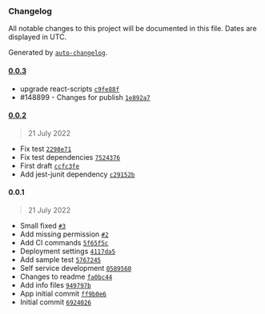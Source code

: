 ### Changelog

All notable changes to this project will be documented in this file. Dates are displayed in UTC.

Generated by [`auto-changelog`](https://github.com/CookPete/auto-changelog).

#### [0.0.3](https://github.com/eea/eionet2-self-service/compare/0.0.2...0.0.3)

- upgrade react-scripts [`c9fe88f`](https://github.com/eea/eionet2-self-service/commit/c9fe88f60288746a0a1ccefe036998f9dfa56d49)
- #148899 - Changes for publish [`1e892a7`](https://github.com/eea/eionet2-self-service/commit/1e892a72cad682835b2687d8d9769e907f28d0a8)

#### [0.0.2](https://github.com/eea/eionet2-self-service/compare/0.0.1...0.0.2)

> 21 July 2022

- Fix test [`2298e71`](https://github.com/eea/eionet2-self-service/commit/2298e71fa17bd3759f6fea34182378a74dee1e07)
- Fix test dependencies [`7524376`](https://github.com/eea/eionet2-self-service/commit/7524376ca9731079130678246dc4bb0c59e5c222)
- First draft [`ccfc3fe`](https://github.com/eea/eionet2-self-service/commit/ccfc3fe037f4887d8cef4c36257bd1a06bb6bf45)
- Add jest-junit dependency [`c29152b`](https://github.com/eea/eionet2-self-service/commit/c29152b2c7353051dfe8f3c0def7494ac5d241bb)

#### 0.0.1

> 21 July 2022

- Small fixed [`#3`](https://github.com/eea/eionet2-self-service/pull/3)
- Add missing permission [`#2`](https://github.com/eea/eionet2-self-service/pull/2)
- Add CI commands [`5f65f5c`](https://github.com/eea/eionet2-self-service/commit/5f65f5cab2d8aebeb71aafb6b8acd3b88a91de17)
- Deployment settings [`4117da5`](https://github.com/eea/eionet2-self-service/commit/4117da5198bf2d9d28509fa266d3caf7b9ec306b)
- Add sample test [`5767245`](https://github.com/eea/eionet2-self-service/commit/57672453d28c9b5323ddc0165528f973d6e6c85a)
- Self service development [`0589560`](https://github.com/eea/eionet2-self-service/commit/05895602085a04ac4aa4e53e99eaef938269a23d)
- Changes to readme [`fa0bc44`](https://github.com/eea/eionet2-self-service/commit/fa0bc4470ac680c3855fb0d441ff85b8feb892d3)
- Add info files [`949797b`](https://github.com/eea/eionet2-self-service/commit/949797bca2091526a36faf94e927a5536cd3cab0)
- App initial commit [`ff9b0e6`](https://github.com/eea/eionet2-self-service/commit/ff9b0e686670c9884fa5c4874a5ef004ba6a9ded)
- Initial commit [`6924026`](https://github.com/eea/eionet2-self-service/commit/69240260fca47ffedc1788bf588da3f56c4e558b)

